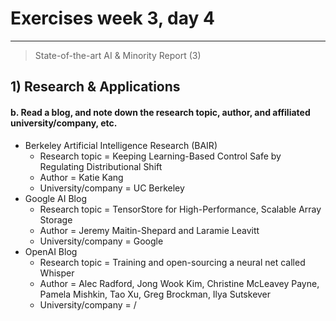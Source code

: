 # **Exercises week 3, day 4**

---

> State-of-the-art AI & Minority Report (3)
## 1) Research & Applications
#### b. Read a blog, and note down the research topic, author, and affiliated university/company, etc.
- Berkeley Artificial Intelligence Research (BAIR)
  - Research topic = Keeping Learning-Based Control Safe by Regulating Distributional Shift
  - Author = Katie Kang
  - University/company = UC Berkeley
- Google AI Blog
  - Research topic = TensorStore for High-Performance, Scalable Array Storage
  - Author = Jeremy Maitin-Shepard and Laramie Leavitt
  - University/company = Google
- OpenAI Blog
  - Research topic = Training and open-sourcing a neural net called Whisper
  - Author = Alec Radford, Jong Wook Kim, Christine McLeavey Payne, Pamela Mishkin, Tao Xu, Greg Brockman, Ilya Sutskever
  - University/company = /